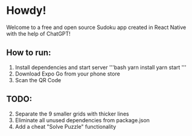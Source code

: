 # Howdy! 
Welcome to a free and open source Sudoku app created in React Native with the help of ChatGPT!

## How to run:
1. Install dependencies and start server
'''bash
yarn install
yarn start
'''
2. Download Expo Go from your phone store
3. Scan the QR Code

## TODO:
2. Separate the 9 smaller grids with thicker lines
4. Eliminate all unused dependencies from package.json
6. Add a cheat "Solve Puzzle" functionality